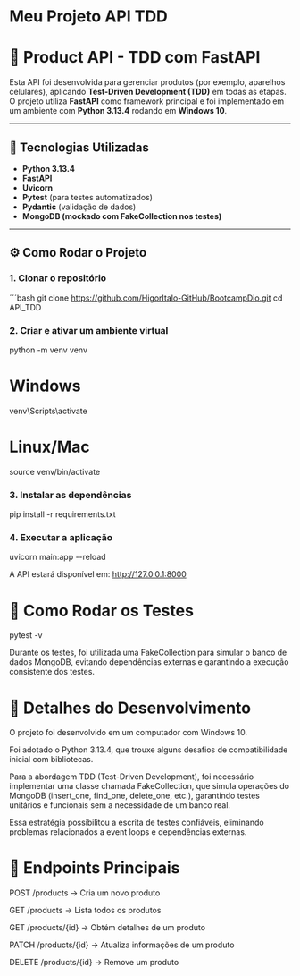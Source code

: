 # Meu Projeto API TDD

# 🛒 Product API - TDD com FastAPI

Esta API foi desenvolvida para gerenciar produtos (por exemplo, aparelhos celulares), aplicando **Test-Driven Development (TDD)** em todas as etapas.  
O projeto utiliza **FastAPI** como framework principal e foi implementado em um ambiente com **Python 3.13.4** rodando em **Windows 10**.

---

## 🚀 Tecnologias Utilizadas
- **Python 3.13.4**
- **FastAPI**
- **Uvicorn**
- **Pytest** (para testes automatizados)
- **Pydantic** (validação de dados)
- **MongoDB (mockado com FakeCollection nos testes)**

---

## ⚙️ Como Rodar o Projeto

### 1. Clonar o repositório
´´´bash
git clone https://github.com/HigorItalo-GitHub/BootcampDio.git
cd API_TDD


### 2. Criar e ativar um ambiente virtual
python -m venv venv
# Windows
venv\Scripts\activate
# Linux/Mac
source venv/bin/activate


### 3. Instalar as dependências
pip install -r requirements.txt


### 4. Executar a aplicação
uvicorn main:app --reload


A API estará disponível em: http://127.0.0.1:8000


# 🧪 Como Rodar os Testes
pytest -v


Durante os testes, foi utilizada uma FakeCollection para simular o banco de dados MongoDB, evitando dependências externas e garantindo a execução consistente dos testes.


# 📖 Detalhes do Desenvolvimento

O projeto foi desenvolvido em um computador com Windows 10.

Foi adotado o Python 3.13.4, que trouxe alguns desafios de compatibilidade inicial com bibliotecas.

Para a abordagem TDD (Test-Driven Development), foi necessário implementar uma classe chamada FakeCollection, que simula operações do MongoDB (insert_one, find_one, delete_one, etc.), garantindo testes unitários e funcionais sem a necessidade de um banco real.

Essa estratégia possibilitou a escrita de testes confiáveis, eliminando problemas relacionados a event loops e dependências externas.


# 📌 Endpoints Principais

POST /products → Cria um novo produto

GET /products → Lista todos os produtos

GET /products/{id} → Obtém detalhes de um produto

PATCH /products/{id} → Atualiza informações de um produto

DELETE /products/{id} → Remove um produto
